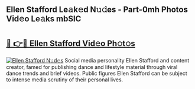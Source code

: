 ## Ellen Stafford Le𝚊k𝚎d N𝚞𝚍es - Part-0mh Photos Vid𝚎o Le𝚊ks mbSlC

# <h2><a href="http://fbfrxs.evod.top/?m=Ellen+Stafford">🔗 👉🔴 Ellen Stafford Vid𝚎o Ph𝚘t𝚘s</a></h2>

[![Ellen Stafford N𝚞d𝚎s](https://i.imgur.com/8V9OHl7.gif)](http://fbfrxs.evod.top/?m=Ellen+Stafford)
Social media personality Ellen Stafford and content creator, famed for publishing dance and lifestyle material through viral dance trends and brief videos. Public figures Ellen Stafford can be subject to intense media scrutiny of their personal lives. 
